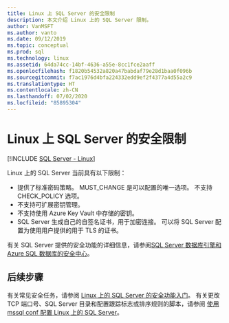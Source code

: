 ```yaml
---
title: Linux 上 SQL Server 的安全限制
description: 本文介绍 Linux 上的 SQL Server 限制。
author: VanMSFT
ms.author: vanto
ms.date: 09/12/2019
ms.topic: conceptual
ms.prod: sql
ms.technology: linux
ms.assetid: 64da74cc-14bf-4636-a55e-8cc1fce2aaff
ms.openlocfilehash: f1820b54532a820a47babdaf79e28d1baa0f096b
ms.sourcegitcommit: f7ac1976d4bfa224332edd9ef2f4377a4d55a2c9
ms.translationtype: HT
ms.contentlocale: zh-CN
ms.lasthandoff: 07/02/2020
ms.locfileid: "85895304"
---
```

# <a name="security-limitations-for-sql-server-on-linux"></a>Linux 上 SQL Server 的安全限制

[!INCLUDE [SQL Server - Linux](../includes/applies-to-version/sql-linux.md)]

Linux 上的 SQL Server 当前具有以下限制：

* 提供了标准密码策略。 MUST_CHANGE 是可以配置的唯一选项。 不支持 CHECK_POLICY 选项。
* 不支持可扩展密钥管理。 
* 不支持使用 Azure Key Vault 中存储的密钥。
* SQL Server 生成自己的自签名证书，用于加密连接。 可以将 SQL Server 配置为使用用户提供的用于 TLS 的证书。 

有关 SQL Server 提供的安全功能的详细信息，请参阅[SQL Server 数据库引擎和 Azure SQL 数据库的安全中心](../relational-databases/security/security-center-for-sql-server-database-engine-and-azure-sql-database.md)。

## <a name="next-steps"></a>后续步骤

有关常见安全任务，请参阅 [Linux 上的 SQL Server 的安全功能入门](sql-server-linux-security-get-started.md)。 有关更改 TCP 端口号、SQL Server 目录和配置跟踪标志或排序规则的脚本，请参阅 [使用 mssql conf 配置 Linux 上的 SQL Server](sql-server-linux-configure-mssql-conf.md)。
